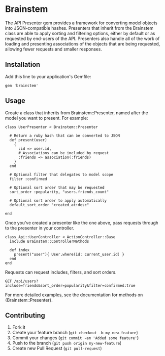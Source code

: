 # Brainstem

The API Presenter gem provides a framework for converting model objects into JSON-compatible hashes. Presenters that inherit from the Brainstem class are able to apply sorting and filtering options, either by default or as requested by end-users of the API. Presenters also handle all of the work of loading and presenting associations of the objects that are being requested, allowing fewer requests and smaller responses.

## Installation

Add this line to your application's Gemfile:

    gem 'brainstem'

## Usage

Create a class that inherits from Brainstem::Presenter, named after the model you want to present. For example:

    class UserPresenter < Brainstem::Presenter

      # Return a ruby hash that can be converted to JSON
      def present(user)
        {
          :id => user.id,
          # Associations can be included by request
          :friends => association(:friends)
        }
      end

      # Optional filter that delegates to model scope
      filter :confirmed

      # Optional sort order that may be requested
      sort_order :popularity, "users.friends_count"

      # Optional sort order to apply automatically
      default_sort_order "created_at:desc"

    end

Once you've created a presenter like the one above, pass requests through to the presenter in your controller.

    class Api::UserController < ActionController::Base
      include Brainstem::ControllerMethods

      def index
        present("user"){ User.where(id: current_user.id) }
      end
    end

Requests can request includes, filters, and sort orders.

    GET /api/users?include=friends&sort_order=popularity&filter=confirmed:true

For more detailed examples, see the documentation for methods on {Brainstem::Presenter}.

## Contributing

1. Fork it
2. Create your feature branch (`git checkout -b my-new-feature`)
3. Commit your changes (`git commit -am 'Added some feature'`)
4. Push to the branch (`git push origin my-new-feature`)
5. Create new Pull Request (`git pull-request`)
